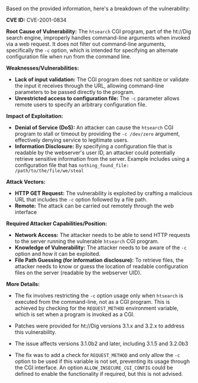 Based on the provided information, here's a breakdown of the vulnerability:

**CVE ID:** CVE-2001-0834

**Root Cause of Vulnerability:**
The `htsearch` CGI program, part of the ht://Dig search engine, improperly handles command-line arguments when invoked via a web request. It does not filter out command-line arguments, specifically the `-c` option, which is intended for specifying an alternate configuration file when run from the command line.

**Weaknesses/Vulnerabilities:**
- **Lack of input validation:** The CGI program does not sanitize or validate the input it receives through the URL, allowing command-line parameters to be passed directly to the program.
- **Unrestricted access to configuration file:** The `-c` parameter allows remote users to specify an arbitrary configuration file.

**Impact of Exploitation:**
- **Denial of Service (DoS):** An attacker can cause the `htsearch` CGI program to stall or timeout by providing the `-c /dev/zero` argument, effectively denying service to legitimate users.
- **Information Disclosure:** By specifying a configuration file that is readable by the webserver's user ID, an attacker could potentially retrieve sensitive information from the server. Example includes using a configuration file that has `nothing_found_file: /path/to/the/file/we/steal`

**Attack Vectors:**
- **HTTP GET Request:** The vulnerability is exploited by crafting a malicious URL that includes the `-c` option followed by a file path.
- **Remote:** The attack can be carried out remotely through the web interface

**Required Attacker Capabilities/Position:**
- **Network Access:** The attacker needs to be able to send HTTP requests to the server running the vulnerable `htsearch` CGI program.
- **Knowledge of Vulnerability:** The attacker needs to be aware of the `-c` option and how it can be exploited.
- **File Path Guessing (for information disclosure):** To retrieve files, the attacker needs to know or guess the location of readable configuration files on the server (readable by the webserver UID).

**More Details:**
- The fix involves restricting the `-c` option usage only when `htsearch` is executed from the command-line, not as a CGI program. This is achieved by checking for the `REQUEST_METHOD` environment variable, which is set when a program is invoked as a CGI.

- Patches were provided for ht://Dig versions 3.1.x and 3.2.x to address this vulnerability.

- The issue affects versions 3.1.0b2 and later, including 3.1.5 and 3.2.0b3

- The fix was to add a check for `REQUEST_METHOD` and only allow the `-c` option to be used if this variable is not set, preventing its usage through the CGI interface. An option `ALLOW_INSECURE_CGI_CONFIG` could be defined to enable the functionality if required, but this is not advised.